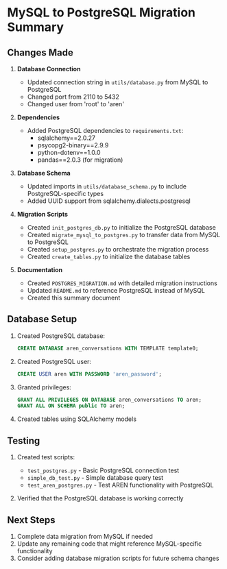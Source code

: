 # MySQL to PostgreSQL Migration Summary

## Changes Made

1. **Database Connection**
   - Updated connection string in `utils/database.py` from MySQL to PostgreSQL
   - Changed port from 2110 to 5432
   - Changed user from 'root' to 'aren'

2. **Dependencies**
   - Added PostgreSQL dependencies to `requirements.txt`:
     - sqlalchemy==2.0.27
     - psycopg2-binary==2.9.9
     - python-dotenv==1.0.0
     - pandas==2.0.3 (for migration)

3. **Database Schema**
   - Updated imports in `utils/database_schema.py` to include PostgreSQL-specific types
   - Added UUID support from sqlalchemy.dialects.postgresql

4. **Migration Scripts**
   - Created `init_postgres_db.py` to initialize the PostgreSQL database
   - Created `migrate_mysql_to_postgres.py` to transfer data from MySQL to PostgreSQL
   - Created `setup_postgres.py` to orchestrate the migration process
   - Created `create_tables.py` to initialize the database tables

5. **Documentation**
   - Created `POSTGRES_MIGRATION.md` with detailed migration instructions
   - Updated `README.md` to reference PostgreSQL instead of MySQL
   - Created this summary document

## Database Setup

1. Created PostgreSQL database:
   ```sql
   CREATE DATABASE aren_conversations WITH TEMPLATE template0;
   ```

2. Created PostgreSQL user:
   ```sql
   CREATE USER aren WITH PASSWORD 'aren_password';
   ```

3. Granted privileges:
   ```sql
   GRANT ALL PRIVILEGES ON DATABASE aren_conversations TO aren;
   GRANT ALL ON SCHEMA public TO aren;
   ```

4. Created tables using SQLAlchemy models

## Testing

1. Created test scripts:
   - `test_postgres.py` - Basic PostgreSQL connection test
   - `simple_db_test.py` - Simple database query test
   - `test_aren_postgres.py` - Test AREN functionality with PostgreSQL

2. Verified that the PostgreSQL database is working correctly

## Next Steps

1. Complete data migration from MySQL if needed
2. Update any remaining code that might reference MySQL-specific functionality
3. Consider adding database migration scripts for future schema changes 